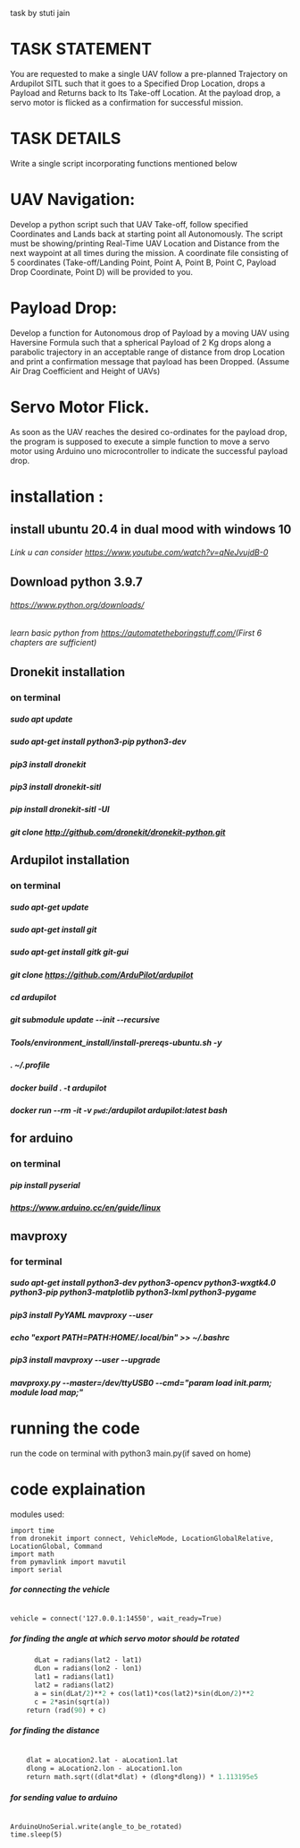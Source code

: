  task by stuti jain
 
 # TASK STATEMENT 
 You are requested to make a single UAV follow a pre-planned Trajectory on Ardupilot SITL such that it goes to a Specified Drop Location, drops a Payload and Returns back to Its Take-off Location. At the payload drop, a servo motor is flicked as a confirmation for successful mission.
 
  # TASK DETAILS  
Write a single script incorporating functions mentioned below 
  
  # UAV Navigation:  
Develop a python script such that UAV Take-off, follow specified Coordinates and Lands back at starting point all Autonomously. The script must be showing/printing Real-Time UAV Location and Distance from the next waypoint at all times during the mission.​ ​A coordinate file consisting of 5 coordinates (Take-off/Landing Point, 
Point A, Point B, Point C, Payload Drop Coordinate, Point D) will be provided to you.  
 
  # Payload Drop:  
Develop a function for Autonomous drop of Payload by a ​moving​ UAV using Haversine Formula such that a spherical Payload of 2 Kg drops along a​ parabolic trajectory​ in an ​acceptable range of distance​ ​from drop 
Location​ and ​print a confirmation message​ that payload has been Dropped. (Assume Air Drag Coefficient and Height of UAVs) 

  # Servo Motor Flick. 
As soon as the UAV reaches the desired co-ordinates for the payload drop, the program is supposed to execute a simple function to move a servo motor using Arduino uno microcontroller to indicate the successful payload drop.


# installation :
## install ubuntu 20.4 in dual mood with windows 10
###### Link u can consider  https://www.youtube.com/watch?v=qNeJvujdB-0  
   
## Download python 3.9.7
   ###### https://www.python.org/downloads/
   ###### learn basic python from https://automatetheboringstuff.com/​ (First 6 chapters are sufficient)
## Dronekit installation
   ### on terminal
   ##### sudo apt update
   ##### sudo apt-get install python3-pip python3-dev
   ##### pip3 install dronekit
   ##### pip3 install dronekit-sitl
   ##### pip install dronekit-sitl -UI
   ##### git clone http://github.com/dronekit/dronekit-python.git
## Ardupilot installation
   ### on terminal
   #####    sudo apt-get update
   #####    sudo apt-get install git
   #####    sudo apt-get install gitk git-gui
   #####    git clone https://github.com/ArduPilot/ardupilot
   #####    cd ardupilot
   #####    git submodule update --init --recursive
   #####    Tools/environment_install/install-prereqs-ubuntu.sh -y
   #####    . ~/.profile
   #####    docker build . -t ardupilot
   #####    docker run --rm -it -v `pwd`:/ardupilot ardupilot:latest bash
      
## for arduino
   ### on terminal
#####    pip install pyserial
#####   	https://www.arduino.cc/en/guide/linux
		
		
## mavproxy
  ### for terminal 
##### sudo apt-get install python3-dev python3-opencv python3-wxgtk4.0 python3-pip python3-matplotlib python3-lxml python3-pygame
##### 	pip3 install PyYAML mavproxy --user
##### 	echo "export PATH=$PATH:$HOME/.local/bin" >> ~/.bashrc
##### 	pip3 install mavproxy --user --upgrade
##### 	mavproxy.py --master=/dev/ttyUSB0 --cmd="param load init.parm; module load map;"

     
     
# running the code
 run the code on terminal with python3 main.py(if saved on home)
 
 
# code explaination
 modules used:
``` from __future__ import print_function
import time
from dronekit import connect, VehicleMode, LocationGlobalRelative, LocationGlobal, Command
import math
from pymavlink import mavutil
import serial 
```


#####  for connecting the vehicle
```from dronekit import connect

vehicle = connect('127.0.0.1:14550', wait_ready=True) 
```

##### for finding the angle at which servo motor should be rotated 

```def haversine(lat1, lon1, lat2, lon2):
      dLat = radians(lat2 - lat1)
      dLon = radians(lon2 - lon1)
      lat1 = radians(lat1)
      lat2 = radians(lat2)
      a = sin(dLat/2)**2 + cos(lat1)*cos(lat2)*sin(dLon/2)**2
      c = 2*asin(sqrt(a))
    return (rad(90) + c) 
```
##### for finding the distance

```def get_distance_metres(aLocation1, aLocation2):
   
    dlat = aLocation2.lat - aLocation1.lat
    dlong = aLocation2.lon - aLocation1.lon
    return math.sqrt((dlat*dlat) + (dlong*dlong)) * 1.113195e5 
```
		
##### for sending value to arduino
```ArduinoUnoSerial = serial.Serial('com15',9600)       #Create Serial port object called ArduinoUnoSerialData time.sleep(2)                                                             #wait for 2 secounds for the communication to get established

ArduinoUnoSerial.write(angle_to_be_rotated)
time.sleep(5)
```



     
